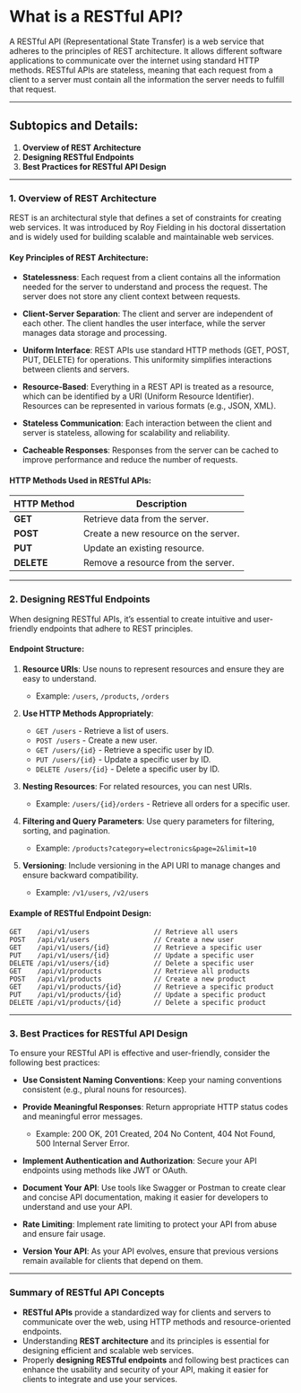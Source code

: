 # **What is a RESTful API?**

A RESTful API (Representational State Transfer) is a web service that adheres to the principles of REST architecture. It allows different software applications to communicate over the internet using standard HTTP methods. RESTful APIs are stateless, meaning that each request from a client to a server must contain all the information the server needs to fulfill that request.

---

## **Subtopics and Details:**

1. **Overview of REST Architecture**
2. **Designing RESTful Endpoints**
3. **Best Practices for RESTful API Design**

---

### **1. Overview of REST Architecture**

REST is an architectural style that defines a set of constraints for creating web services. It was introduced by Roy Fielding in his doctoral dissertation and is widely used for building scalable and maintainable web services.

#### **Key Principles of REST Architecture:**

- **Statelessness**: Each request from a client contains all the information needed for the server to understand and process the request. The server does not store any client context between requests.

- **Client-Server Separation**: The client and server are independent of each other. The client handles the user interface, while the server manages data storage and processing.

- **Uniform Interface**: REST APIs use standard HTTP methods (GET, POST, PUT, DELETE) for operations. This uniformity simplifies interactions between clients and servers.

- **Resource-Based**: Everything in a REST API is treated as a resource, which can be identified by a URI (Uniform Resource Identifier). Resources can be represented in various formats (e.g., JSON, XML).

- **Stateless Communication**: Each interaction between the client and server is stateless, allowing for scalability and reliability.

- **Cacheable Responses**: Responses from the server can be cached to improve performance and reduce the number of requests.

#### **HTTP Methods Used in RESTful APIs:**

| HTTP Method | Description                               |
|-------------|-------------------------------------------|
| **GET**     | Retrieve data from the server.           |
| **POST**    | Create a new resource on the server.     |
| **PUT**     | Update an existing resource.              |
| **DELETE**  | Remove a resource from the server.        |

---

### **2. Designing RESTful Endpoints**

When designing RESTful APIs, it’s essential to create intuitive and user-friendly endpoints that adhere to REST principles.

#### **Endpoint Structure:**

1. **Resource URIs**: Use nouns to represent resources and ensure they are easy to understand.
   - Example: `/users`, `/products`, `/orders`

2. **Use HTTP Methods Appropriately**:
   - `GET /users` - Retrieve a list of users.
   - `POST /users` - Create a new user.
   - `GET /users/{id}` - Retrieve a specific user by ID.
   - `PUT /users/{id}` - Update a specific user by ID.
   - `DELETE /users/{id}` - Delete a specific user by ID.

3. **Nesting Resources**: For related resources, you can nest URIs.
   - Example: `/users/{id}/orders` - Retrieve all orders for a specific user.

4. **Filtering and Query Parameters**: Use query parameters for filtering, sorting, and pagination.
   - Example: `/products?category=electronics&page=2&limit=10`

5. **Versioning**: Include versioning in the API URI to manage changes and ensure backward compatibility.
   - Example: `/v1/users`, `/v2/users`

#### **Example of RESTful Endpoint Design:**

```plaintext
GET    /api/v1/users                // Retrieve all users
POST   /api/v1/users                // Create a new user
GET    /api/v1/users/{id}           // Retrieve a specific user
PUT    /api/v1/users/{id}           // Update a specific user
DELETE /api/v1/users/{id}           // Delete a specific user
GET    /api/v1/products             // Retrieve all products
POST   /api/v1/products             // Create a new product
GET    /api/v1/products/{id}        // Retrieve a specific product
PUT    /api/v1/products/{id}        // Update a specific product
DELETE /api/v1/products/{id}        // Delete a specific product
```

---

### **3. Best Practices for RESTful API Design**

To ensure your RESTful API is effective and user-friendly, consider the following best practices:

- **Use Consistent Naming Conventions**: Keep your naming conventions consistent (e.g., plural nouns for resources).

- **Provide Meaningful Responses**: Return appropriate HTTP status codes and meaningful error messages.
  - Example: 200 OK, 201 Created, 204 No Content, 404 Not Found, 500 Internal Server Error.

- **Implement Authentication and Authorization**: Secure your API endpoints using methods like JWT or OAuth.

- **Document Your API**: Use tools like Swagger or Postman to create clear and concise API documentation, making it easier for developers to understand and use your API.

- **Rate Limiting**: Implement rate limiting to protect your API from abuse and ensure fair usage.

- **Version Your API**: As your API evolves, ensure that previous versions remain available for clients that depend on them.

---

### **Summary of RESTful API Concepts**

- **RESTful APIs** provide a standardized way for clients and servers to communicate over the web, using HTTP methods and resource-oriented endpoints.
- Understanding **REST architecture** and its principles is essential for designing efficient and scalable web services.
- Properly **designing RESTful endpoints** and following best practices can enhance the usability and security of your API, making it easier for clients to integrate and use your services.
